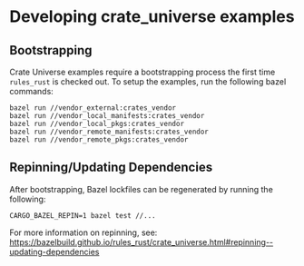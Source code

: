 # Developing crate_universe examples

## Bootstrapping

Crate Universe examples require a bootstrapping process the first time
`rules_rust` is checked out. To setup the examples, run the following
bazel commands:

```shell
bazel run //vendor_external:crates_vendor
bazel run //vendor_local_manifests:crates_vendor
bazel run //vendor_local_pkgs:crates_vendor
bazel run //vendor_remote_manifests:crates_vendor
bazel run //vendor_remote_pkgs:crates_vendor
```

## Repinning/Updating Dependencies

After bootstrapping, Bazel lockfiles can be regenerated by running the following:

```shell
CARGO_BAZEL_REPIN=1 bazel test //...
```

For more information on repinning, see: https://bazelbuild.github.io/rules_rust/crate_universe.html#repinning--updating-dependencies

